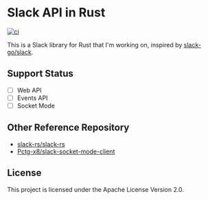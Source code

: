 # Slack API in Rust

[![ci](https://github.com/Gompei/slack-rust/actions/workflows/ci.yml/badge.svg)](https://github.com/Gompei/slack-rust/actions/workflows/ci.yml)

This is a Slack library for Rust that I'm working on, inspired by [slack-go/slack](https://github.com/slack-go/slack).

## Support Status

- [ ] Web API
- [ ] Events API
- [ ] Socket Mode

## Other Reference Repository

- [slack-rs/slack-rs](https://github.com/slack-rs/slack-rs)
- [Pctg-x8/slack-socket-mode-client](https://github.com/Pctg-x8/slack-socket-mode-client)

## License

This project is licensed under the Apache License Version 2.0.